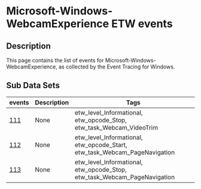 # Microsoft-Windows-WebcamExperience ETW events

## Description
This page contains the list of events for Microsoft-Windows-WebcamExperience, as collected by the Event Tracing for Windows.

## Sub Data Sets
|events|Description|Tags|
|---|---|---|
|[111](events/event-111.md)|None|etw_level_Informational, etw_opcode_Stop, etw_task_Webcam_VideoTrim|
|[112](events/event-112.md)|None|etw_level_Informational, etw_opcode_Start, etw_task_Webcam_PageNavigation|
|[113](events/event-113.md)|None|etw_level_Informational, etw_opcode_Stop, etw_task_Webcam_PageNavigation|

